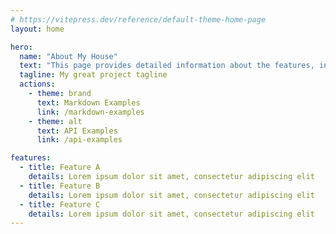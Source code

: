 ```yaml
---
# https://vitepress.dev/reference/default-theme-home-page
layout: home

hero:
  name: "About My House"
  text: "This page provides detailed information about the features, interior, and surrounding environment of Shimamoto's house."
  tagline: My great project tagline
  actions:
    - theme: brand
      text: Markdown Examples
      link: /markdown-examples
    - theme: alt
      text: API Examples
      link: /api-examples

features:
  - title: Feature A
    details: Lorem ipsum dolor sit amet, consectetur adipiscing elit
  - title: Feature B
    details: Lorem ipsum dolor sit amet, consectetur adipiscing elit
  - title: Feature C
    details: Lorem ipsum dolor sit amet, consectetur adipiscing elit
---
```


